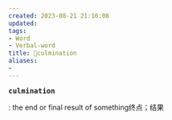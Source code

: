```yaml
---
created: 2023-08-21 21:16:08
updated: 
tags: 
- Word
- Verbal-word
title: 🚩culmination
aliases:
- 
---
```


<pre><strong>culmination</strong></pre>
: the end or final result of something终点；结果